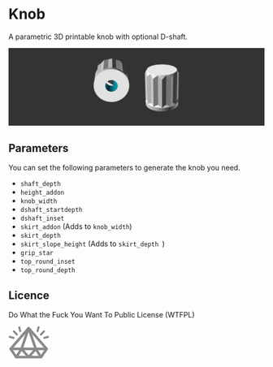 # Knob

A parametric 3D printable knob with optional D-shaft.

![preview](./img/render_001.png)

## Parameters

You can set the following parameters to generate the knob you need.

  - `shaft_depth`
  - `height_addon`
  - `knob_width`
  - `dshaft_startdepth`
  - `dshaft_inset`
  - `skirt_addon` (Adds to `knob_width`)
  - `skirt_depth`
  - `skirt_slope_height` (Adds to `skirt_depth `)
  - `grip_star`
  - `top_round_inset`
  - `top_round_depth`

## Licence

Do What the Fuck You Want To Public License (WTFPL)

![WaveGuides](https://github.com/waveguides/awg-graphics/raw/master/logos/awg/awg_diamond_gitfooter-grey.png)
